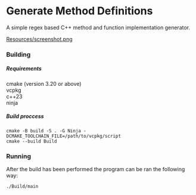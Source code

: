 # Generate Method Definitions

A simple regex based C++ method and function implementation
generator.

[Resources/screenshot.png](screenshot)

### Building

##### Requirements

cmake (version 3.20 or above)   
vcpkg   
c++23   
ninja

##### Build proccess

```shell
cmake -B build -S . -G Ninja -DCMAKE_TOOLCHAIN_FILE=/path/to/vcpkg/script
cmake --build Build
```
### Running

After the build has been performed the 
program can be ran the following
way:

```shell
./Build/main
```
